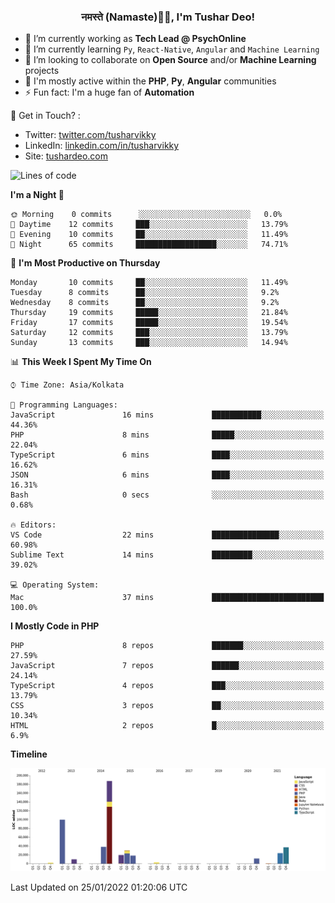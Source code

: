 <h3 align="center">नमस्ते (Namaste)🙏🏻, I'm Tushar Deo!</h3>

- 🔭 I’m currently working as **Tech Lead @ PsychOnline**
- 🌱 I’m currently learning `Py`, `React-Native`, `Angular` and `Machine Learning`
- 👯 I’m looking to collaborate on **Open Source** and/or **Machine Learning** projects
- 💬 I'm mostly active within the **PHP**, **Py**, **Angular** communities
- ⚡ Fun fact: I'm a huge fan of **Automation**

📣 Get in Touch? :
- Twitter: [twitter.com/tusharvikky](https://twitter.com/tusharvikky)
- LinkedIn: [linkedin.com/in/tusharvikky](https://www.linkedin.com/in/tusharvikky/)
- Site: [tushardeo.com](https://tushardeo.com/)

<!--START_SECTION:waka-->
![Lines of code](https://img.shields.io/badge/From%20Hello%20World%20I%27ve%20Written-480%20Thousand%20lines%20of%20code-blue)

**I'm a Night 🦉** 

```text
🌞 Morning    0 commits      ░░░░░░░░░░░░░░░░░░░░░░░░░   0.0% 
🌆 Daytime    12 commits     ███░░░░░░░░░░░░░░░░░░░░░░   13.79% 
🌃 Evening    10 commits     ██░░░░░░░░░░░░░░░░░░░░░░░   11.49% 
🌙 Night      65 commits     ██████████████████░░░░░░░   74.71%

```
📅 **I'm Most Productive on Thursday** 

```text
Monday       10 commits     ██░░░░░░░░░░░░░░░░░░░░░░░   11.49% 
Tuesday      8 commits      ██░░░░░░░░░░░░░░░░░░░░░░░   9.2% 
Wednesday    8 commits      ██░░░░░░░░░░░░░░░░░░░░░░░   9.2% 
Thursday     19 commits     █████░░░░░░░░░░░░░░░░░░░░   21.84% 
Friday       17 commits     █████░░░░░░░░░░░░░░░░░░░░   19.54% 
Saturday     12 commits     ███░░░░░░░░░░░░░░░░░░░░░░   13.79% 
Sunday       13 commits     ███░░░░░░░░░░░░░░░░░░░░░░   14.94%

```


📊 **This Week I Spent My Time On** 

```text
⌚︎ Time Zone: Asia/Kolkata

💬 Programming Languages: 
JavaScript               16 mins             ███████████░░░░░░░░░░░░░░   44.36% 
PHP                      8 mins              █████░░░░░░░░░░░░░░░░░░░░   22.04% 
TypeScript               6 mins              ████░░░░░░░░░░░░░░░░░░░░░   16.62% 
JSON                     6 mins              ████░░░░░░░░░░░░░░░░░░░░░   16.31% 
Bash                     0 secs              ░░░░░░░░░░░░░░░░░░░░░░░░░   0.68%

🔥 Editors: 
VS Code                  22 mins             ███████████████░░░░░░░░░░   60.98% 
Sublime Text             14 mins             █████████░░░░░░░░░░░░░░░░   39.02%

💻 Operating System: 
Mac                      37 mins             █████████████████████████   100.0%

```

**I Mostly Code in PHP** 

```text
PHP                      8 repos             ███████░░░░░░░░░░░░░░░░░░   27.59% 
JavaScript               7 repos             ██████░░░░░░░░░░░░░░░░░░░   24.14% 
TypeScript               4 repos             ███░░░░░░░░░░░░░░░░░░░░░░   13.79% 
CSS                      3 repos             ██░░░░░░░░░░░░░░░░░░░░░░░   10.34% 
HTML                     2 repos             █░░░░░░░░░░░░░░░░░░░░░░░░   6.9%

```


**Timeline**

![Chart not found](https://raw.githubusercontent.com/tusharvikky/tusharvikky/master/charts/bar_graph.png) 


 Last Updated on 25/01/2022 01:20:06 UTC
<!--END_SECTION:waka-->

